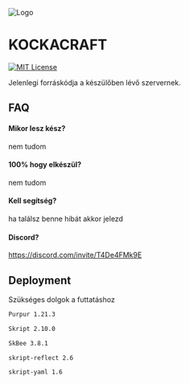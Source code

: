 
![Logo](https://cdn.discordapp.com/attachments/1200158049810251787/1201140146649702492/server-icon_1.png?ex=6790e2ef&is=678f916f&hm=ca577c7dc0727bfa038021eccb90db166f31068a0866b2885c97c68af2bc5d10&)


# KOCKACRAFT

[![MIT License](https://img.shields.io/badge/License-MIT-green.svg)](https://choosealicense.com/licenses/mit/)


Jelenlegi forráskódja a készülőben lévő szervernek.


## FAQ

#### Mikor lesz kész?

nem tudom

#### 100% hogy elkészül?

nem tudom

#### Kell segítség?

ha találsz benne hibát akkor jelezd

#### Discord?

https://discord.com/invite/T4De4FMk9E


## Deployment

Szükséges dolgok a futtatáshoz

```bash
Purpur 1.21.3
```
```bash
Skript 2.10.0
```
```bash
SkBee 3.8.1
```
```bash
skript-reflect 2.6
```
```bash
skript-yaml 1.6
```

